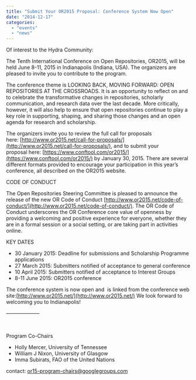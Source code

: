 ```yaml
---
title: "Submit Your OR2015 Proposal: Conference System Now Open"
date: "2014-12-17"
categories: 
  - "events"
  - "news"
---
```


Of interest to the Hydra Community:

The Tenth International Conference on Open Repositories, OR2015, will be held June 8-11, 2015 in Indianapolis (Indiana, USA). The organizers are pleased to invite you to contribute to the program.

The conference theme is LOOKING BACK, MOVING FORWARD: OPEN REPOSITORIES AT THE CROSSROADS. It is an opportunity to reflect on and to celebrate the transformative changes in repositories, scholarly communication, and research data over the last decade. More critically, however, it will also help to ensure that open repositories continue to play a key role in supporting, shaping, and sharing those changes and an open agenda for research and scholarship.

The organizers invite you to review the full call for proposals here: [http://www.or2015.net/call-for-proposals/](http://www.or2015.net/call-for-proposals/), and to submit your proposal here: [https://www.conftool.com/or2015/](https://www.conftool.com/or2015/) by January 30, 2015. There are several different formats provided to encourage your participation in this year’s conference, all described on the OR2015 website.

CODE OF CONDUCT

The Open Repositories Steering Committee is pleased to announce the release of the new OR Code of Conduct [http://www.or2015.net/code-of-conduct/](http://www.or2015.net/code-of-conduct/). The OR Code of Conduct underscores the OR Conference core value of openness by providing a welcoming and positive experience for everyone, whether they are in a formal session or a social setting, or are taking part in activities online.

KEY DATES

- 30 January 2015: Deadline for submissions and Scholarship Programme applications
- 27 March 2015: Submitters notified of acceptance to general conference
- 10 April 2015: Submitters notified of acceptance to Interest Groups
- 8-11 June 2015: OR2015 conference

The conference system is now open and  is linked from the conference web site:[http://www.or2015.net/](http://www.or2015.net/) We look forward to welcoming you to Indianapolis!

——————–

 

Program Co-Chairs

- Holly Mercer, University of Tennessee
- William J Nixon, University of Glasgow
- Imma Subirats, FAO of the United Nations

contact: [or15-program-chairs@googlegroups.com](mailto:or15-program-chairs@googlegroups.com)
